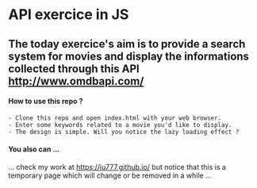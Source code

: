 # API exercice in JS

## The today exercice's aim is to provide a search system for movies and display the informations collected through this API http://www.omdbapi.com/

#### How to use this repo ?
    - Clone this repo and open index.html with your web browser.
    - Enter some keywords related to a movie you'd like to display.
    - The design is simple. Will you notice the lazy loading effect ?
    
#### You also can ...
... check my work at https://ju777.github.io/ but notice that this is a temporary page which will change or be removed in a while ...